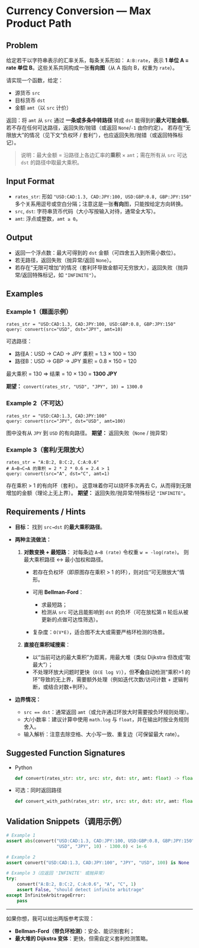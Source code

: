 # Currency Conversion — Max Product Path

## Problem

给定若干以字符串表示的汇率关系，每条关系形如：
`A:B:rate`，表示 **1 单位 A = rate 单位 B**。这些关系共同构成一张**有向图**（从 A 指向 B，权重为 `rate`）。

请实现一个函数，给定：

* 源货币 `src`
* 目标货币 `dst`
* 金额 `amt`（以 `src` 计价）

返回：将 `amt` 从 `src` 通过 **一条或多条中转路径** 转成 `dst` 能得到的**最大可能金额**。
若不存在任何可达路径，返回失败/抛错（或返回 `None`/`-1` 由你约定）。
若存在“无限放大”的情况（见下文“负权环 / 套利”），也应返回失败/抛错（或返回特殊标记）。

> 说明：最大金额 = 沿路径上各边汇率的**乘积** × `amt`；需在所有从 `src` 可达 `dst` 的路径中取最大乘积。

## Input Format

* `rates_str`: 形如
  `"USD:CAD:1.3, CAD:JPY:100, USD:GBP:0.8, GBP:JPY:150"`
  多个关系用逗号或空白分隔；注意这是一张**有向**图，只能按给定方向转换。
* `src`, `dst`: 字符串货币代码（大小写按输入对待，通常全大写）。
* `amt`: 浮点或整数，`amt ≥ 0`。

## Output

* 返回一个浮点数：最大可得到的 `dst` 金额（可四舍五入到所需小数位）。
* 若无路径，返回失败（抛异常/返回 `None`）。
* 若存在“无限可增加”的情况（套利环导致金额可无穷放大），返回失败（抛异常/返回特殊标记，如 `"INFINITE"`）。

## Examples

### Example 1（题面示例）

```
rates_str = "USD:CAD:1.3, CAD:JPY:100, USD:GBP:0.8, GBP:JPY:150"
query: convert(src="USD", dst="JPY", amt=10)
```

可选路径：

* 路径A：USD → CAD → JPY
  乘积 = 1.3 × 100 = 130
* 路径B：USD → GBP → JPY
  乘积 = 0.8 × 150 = 120

最大乘积 = 130 ⇒ 结果 = 10 × 130 = **1300 JPY**

**期望：** `convert(rates_str, "USD", "JPY", 10) = 1300.0`

### Example 2（不可达）

```
rates_str = "USD:CAD:1.3, CAD:JPY:100"
query: convert(src="JPY", dst="USD", amt=100)
```

图中没有从 `JPY` 到 `USD` 的有向路径。
**期望：** 返回失败（`None` / 抛异常）

### Example 3（套利/无限放大）

```
rates_str = "A:B:2, B:C:2, C:A:0.6"
# A→B→C→A 的乘积 = 2 * 2 * 0.6 = 2.4 > 1
query: convert(src="A", dst="C", amt=1)
```

存在乘积 > 1 的有向环（套利）。
这意味着你可以绕环多次再去 C，从而得到无限增加的金额（理论上无上界）。
**期望：** 返回失败/抛异常/特殊标记 `"INFINITE"`。

## Requirements / Hints

* **目标：** 找到 `src→dst` 的**最大乘积路径**。

* **两种主流做法：**

  1. **对数变换 + 最短路**：
     对每条边 `A→B (rate)` 令权重 `w = -log(rate)`。
     则最大乘积路径 ↔ 最小加权和路径。

     * 若存在负权环（即原图存在乘积 > 1 的环），则对应“可无限放大”情形。
     * 可用 **Bellman-Ford**：

       * 求最短路；
       * 检测从 `src` 可达且能影响到 `dst` 的负环（可在放松第 n 轮后从被更新的点做可达性筛选）。
     * 复杂度：`O(V*E)`，适合图不太大或需要严格环检测的场景。
  2. **直接在乘积域搜索**：

     * 以“当前可达的最大乘积”为距离，用最大堆（类似 Dijkstra 但改成“取最大”）；
     * 不处理环放大问题时更快（`O(E log V)`），但**不会**自动检测“乘积>1 的环”导致的无上界，需要额外处理（例如迭代次数/访问计数 + 逻辑判断，或结合对数+判环）。

* **边界情况：**

  * `src == dst`：通常返回 `amt`（或允许通过环放大时需要按负环规则处理）。
  * 大/小数率：建议计算中使用 `math.log` 与 `float`，并在输出时按业务规则舍入。
  * 输入解析：注意去除空格、大小写一致、重复边（可保留最大 rate）。

## Suggested Function Signatures

* Python

  ```python
  def convert(rates_str: str, src: str, dst: str, amt: float) -> float: ...
  ```
* 可选：同时返回路径

  ```python
  def convert_with_path(rates_str: str, src: str, dst: str, amt: float) -> tuple[float, list[str]]: ...
  ```

## Validation Snippets（调用示例）

```python
# Example 1
assert abs(convert("USD:CAD:1.3, CAD:JPY:100, USD:GBP:0.8, GBP:JPY:150",
                   "USD", "JPY", 10) - 1300.0) < 1e-6

# Example 2
assert convert("USD:CAD:1.3, CAD:JPY:100", "JPY", "USD", 100) is None  # 或捕获异常

# Example 3（应返回 'INFINITE' 或抛异常）
try:
    convert("A:B:2, B:C:2, C:A:0.6", "A", "C", 1)
    assert False, "should detect infinite arbitrage"
except InfiniteArbitrageError:
    pass
```

---

如果你想，我可以给出两版参考实现：

* **Bellman-Ford（带负环检测）**：安全、能识别套利；
* **最大堆的 Dijkstra 变体**：更快，但需自定义套利检测策略。
